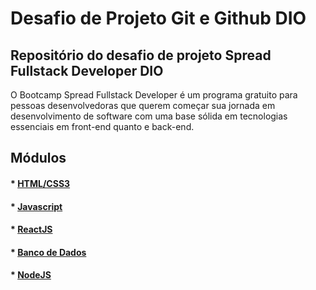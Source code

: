 # Desafio de Projeto Git e Github DIO

## Repositório do desafio de projeto Spread Fullstack Developer DIO

O Bootcamp Spread Fullstack Developer é um programa gratuito para pessoas desenvolvedoras que querem começar sua jornada em desenvolvimento de software com uma base sólida em tecnologias essenciais em front-end quanto e back-end.

## Módulos

#### * [HTML/CSS3](/HTML-CSS3)
#### * [Javascript](/Javascript)
#### * [ReactJS](/ReactJS)
#### * [Banco de Dados](/Banco_de_Dados)
#### * [NodeJS](/NodeJS)
